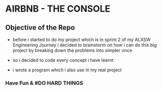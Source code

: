 # AIRBNB - THE CONSOLE

## Objective of the Repo

*  before i started to do my project which is in sprint 2 of my ALXSW Engineering Journey i decided to brainstorm on how i can do this big project by breaking down the problems into simpler once
* so i decided to code every concept i have learnt

* i wrote a program which i also use in my real project

### Have Fun & #DO HARD THINGS
